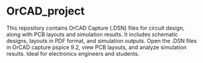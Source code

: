 # OrCAD_project
This repository contains OrCAD Capture (.DSN) files for circuit design, along with PCB layouts and simulation results. It includes schematic designs, layouts in PDF format, and simulation outputs. Open the .DSN files in OrCAD capture pspice 9.2, view PCB layouts, and analyze simulation results. Ideal for electronics engineers and students.
